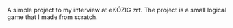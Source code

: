 A simple project to my interview at eKÖZIG zrt. The project is a small logical game 
that I made from scratch.